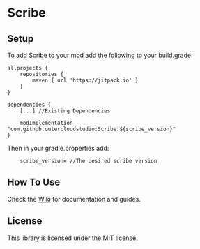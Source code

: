 # Scribe

## Setup

To add Scribe to your mod add the following to your build.grade:

```
allprojects {
	repositories {
		maven { url 'https://jitpack.io' }
	}
}

dependencies {
	[...] //Existing Dependencies

	modImplementation "com.github.outercloudstudio:Scribe:${scribe_version}"
}
```

Then in your gradle.properties add:
```
    scribe_version= //The desired scribe version
```

## How To Use
Check the [Wiki](https://github.com/outercloudstudio/Scribe/wiki) for documentation and guides.

## License

This library is licensed under the MIT license.
